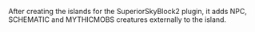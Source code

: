 After creating the islands for the SuperiorSkyBlock2 plugin, it adds NPC, SCHEMATIC and MYTHICMOBS creatures externally to the island.

